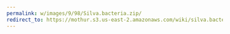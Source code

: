 ```yaml
---
permalink: w/images/9/98/Silva.bacteria.zip/
redirect_to: https://mothur.s3.us-east-2.amazonaws.com/wiki/silva.bacteria.zip
---
```


